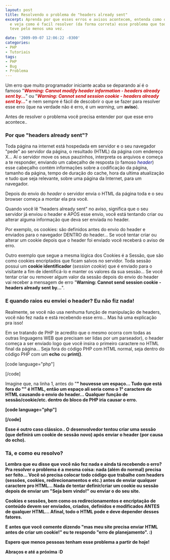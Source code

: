 ```yaml
---
layout: post
title: Resolvendo o problema de "headers already sent"
excerpt: Aprenda por que esses erros e avisos acontecem, entenda como os headers funcionam
  e veja como é facil resolver (da forma correta) esse problema que todo mundo já
  teve pelo menos uma vez.

date: '2009-09-07 12:06:22 -0300'
categories:
- PHP
- Tutoriais
tags:
- PHP
- Bug
- Problema
---
```

Um erro que muito programador iniciante acaba se deparando aí é o famoso "<strong><em style="color: #CC0000">Warning: Cannot modify header information - headers already sent by...</em></strong>" ou "<strong><em style="color: #CC0000">Warning: Cannot send session cookie - headers already sent by...</em></strong>" e nem sempre é fácil de descobrir o que se fazer para resolver esse erro (que na verdade não é erro, é um <em>warning</em>, um <strong>aviso</strong>).

Antes de resolver o problema você precisa entender por que esse erro acontece..

<h3>Por que "headers already sent"?</h3>
Toda página na internet está hospedada em servidor e o seu navegador "pede" ao servidor da página, o resultado (HTML) da página com endereço X... Aí o servidor move os seus pauzinhos, interpreta os arquivos e começa a te responder, enviando um cabeçalho de resposta (o famoso <em style="color: #000088">header</em>) esse cabeçalho contém informações sobre a codificação da página, tamanho da página, tempo de duração do cache, hora da ultima atualização e tudo que seja relevante, sobre uma página da Internet, para um navegador.

Depois do envio do <em>header</em> o servidor envia o HTML da página toda e o seu browser começa a montar ela pra você.

Quando você lê "headers already sent" no aviso, significa que o seu servidor já enviou o header e APÓS esse envio, você está tentando criar ou alterar alguma informação que deva ser enviada no header.

Por exemplo, os cookies: são definidos antes do envio do header e enviados para o navegador DENTRO do header... Se você tentar criar ou alterar um cookie depois que o header foi enviado você receberá o aviso de erro.

Outro exemplo que segue a mesma lógica dos Cookies é a Sessão, que são como cookies encriptados que ficam salvos no servidor. Toda sessão possui um <strong>cookie identificador</strong> (<em>session cookie</em>) que é enviado para o visitante a fim de identificá-lo e manter os valores da sua sessão... Se você tentar criar ou remover algum valor da sessão depois do envio do header vai receber a mensagem de erro "<strong>Warning: Cannot send session cookie - headers already sent by...</strong>".

<h3>E quando raios eu enviei o header? Eu não fiz nada!</h3>
Realmente, se você não usa nenhuma função de manipulação de headers, você não fez nada e está recebendo esse erro... Mas há uma explicação pra isso!

Em se tratando de PHP (e acredito que o mesmo ocorra com todas as outras linguagens WEB que precisam ser lidas por um parseador), o header começa a ser enviado logo que você insira o primeiro caractere no HTML final da página... Seja fora do código PHP com HTML normal, seja dentro do código PHP com um <strong>echo</strong> ou <strong>print()</strong>.


[code language="php"]
<?php
$numero = 3;
$dobro = $numero * 2; // 6
?>
[/code]

Imagine que, na linha 1, antes do "<strong><?php</strong>" houvesse um espaço... Tudo que está fora do "<strong><?php ... ?></strong>" é HTML, então um espaço ali seria como o 1° caractere do HTML causando o envio do header... Qualquer função de sessão/cookie/etc. dentro do bloco de PHP iria causar o erro.


[code language="php"]
<?php
echo 'Olá mundo';
session_start(); // Inicio de sessão depois do envio do header?! Problema!
?>
[/code]

Esse é outro caso clássico.. O desenvolvedor tentou criar uma sessão (que definirá um cookie de sessão novo) após enviar o header (por causa do <strong>echo</strong>).

<h3>Tá, e como eu resolvo?</h3>
Lembra que eu disse que você não fez nada e ainda tá recebendo o erro? Pra resolver o problema é a mesma coisa: nada (além do normal) precisa ser feito... Você só precisa colocar todo código que trabalhe com headers (sessões, cookies, redirecionamentos e etc.) antes de enviar qualquer caractere pro HTML... Nada de tentar definir/criar um cookie ou sessão depois de enviar um "Seja bem vindo!" ou enviar o <head> do seu site.

Cookies e sessões, bem como os redirecionamentos e encriptação de conteúdo devem ser enviados, criados, definidos e modificados ANTES de qualquer HTML... Afinal, todo o HTML pode e deve depender desses fatores.

E antes que você comente dizendo "mas <strong>meu site</strong> precisa enviar HTML antes de criar um cookie!" eu te respondo "erro de planejamento". :)

Espero que menos pessoas tenham esse problema a partir de hoje!

Abraços e até a próxima :D

